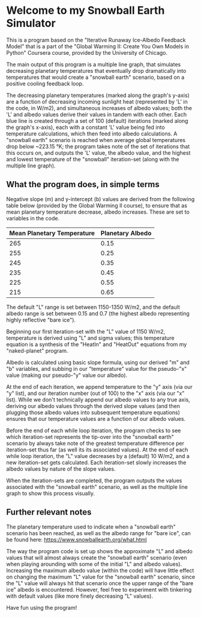 # Welcome to my Snowball Earth Simulator

This is a program based on the "Iterative Runaway Ice-Albedo Feedback Model" that is a part of the "Global Warming II: Create You Own Models in Python" Coursera course, provided by the University of Chicago.

The main output of this program is a multiple line graph, that simulates decreasing planetary temperatures that eventually drop dramatically into temperatures that would create a "snowball earth" scenario, based on a positive cooling feedback loop. 

The decreasing planetary temperatures (marked along the graph's y-axis) are a function of decreasing incoming sunlight heat (represented by 'L' in the code, in W/m2), and simultaneous increases of albedo values; both the 'L' and albedo values derive their values in tandem with each other. Each blue line is created through a set of 100 (default) iterations (marked along the graph's x-axis), each with a constant 'L' value being fed into temperature calculations, which then feed into albedo calculations. A "snowball earth" scenario is reached when average global temperatures drop below ~223.15 °K; the program takes note of the set of iterations that this occurs on, and outputs the 'L' value, the albedo value, and the highest and lowest temperature of the "snowball" iteration-set (along with the multiple line graph).

## What the program does, in simple terms

Negative slope (m) and y-intercept (b) values are derived from the following table below (provided by the Global Warming II course), to ensure that as mean planetary temperature decrease, albedo increases. These are set to variables in the code.

| Mean Planetary Temperature    | Planetary Albedo  |
|:------------------------------|:------------------|
| 265                           | 0.15              |
| 255                           | 0.25              |
| 245                           | 0.35              |
| 235                           | 0.45              |
| 225                           | 0.55              |
| 215                           | 0.65              |

The default "L" range is set between 1150-1350 W/m2, and the default albedo range is set between 0.15 and 0.7 (the highest albedo representing highly reflective "bare ice").

Beginning our first iteration-set with the "L" value of 1150 W/m2, temperature is derived using "L" and sigma values; this temperature equation is a synthesis of the "HeatIn" and "HeatOut" equations from my "naked-planet" program.

Albedo is calculated using basic slope formula, using our derived "m" and "b" variables, and subbing in our "temperature" value for the pseudo-"x" value (making our pseudo-"y" value our albedo). 

At the end of each iteration, we append temperature to the "y" axis (via our "y" list), and our iteration number (out of 100) to the "x" axis (via our "x" list). While we don't technically append our albedo values to any true axis, deriving our albedo values through the derived slope values (and then plugging those albedo values into subsequent temperature equations) ensures that our temperature values are a function of our albedo values.

Before the end of each while loop iteration, the program checks to see which iteration-set represents the tip-over into the "snowball earth" scenario by always take note of the greatest temperature difference per iteration-set thus far (as well its its associated values). At the end of each while loop iteration, the "L" value decreases by a (default) 10 W/m2, and a new iteration-set gets calculated. Each iteration-set slowly increases the albedo values by nature of the slope values.

When the iteration-sets are completed, the program outputs the values associated with the "snowball earth" scenario, as well as the multiple line graph to show this process visually.

## Further relevant notes

The planetary temperature used to indicate when a "snowball earth" scenario has been reached, as well as the albedo range for "bare ice", can be found here:
https://www.snowballearth.org/what.html

The way the program code is set up shows the approximate "L" and albedo values that will almost always create the "snowball earth" scenario (even when playing arounding with some of the initial "L" and albedo values). Increasing the maximum albedo value (within the code) will have little effect on changing the maximum "L" value for the "snowball earth" scenario, since the "L" value will always hit that scenario once the upper range of the "bare ice" albedo is encountered. However, feel free to experiment with tinkering with default values (like more finely decreasing "L" values).

Have fun using the program!

